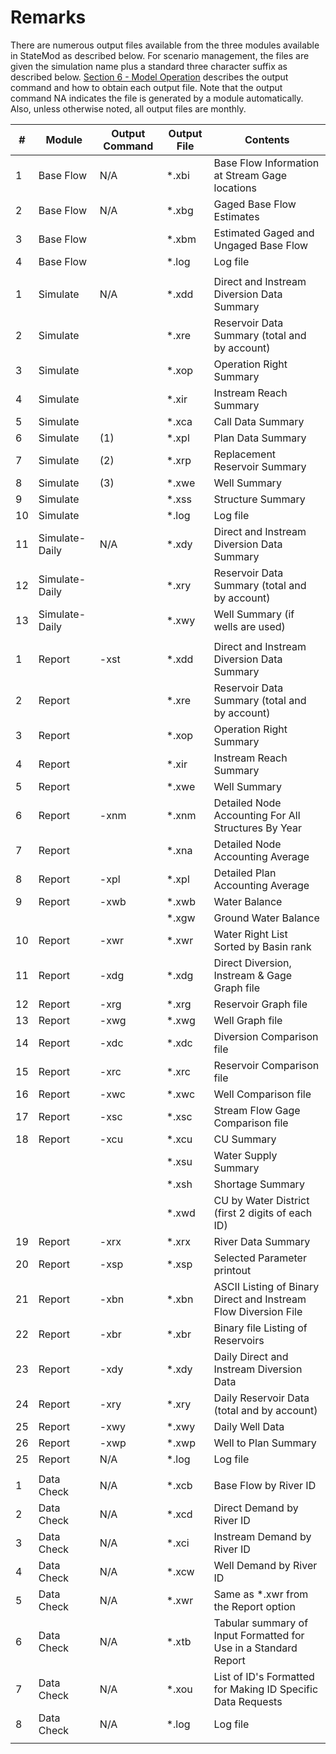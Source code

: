 # Remarks #

There are numerous output files available from the three modules available in StateMod as described below. For 
scenario management, the files are given the simulation name plus a standard three character suffix as described 
below. [Section 6 - Model Operation](../ModelOperation/6.md) describes the output command and how to obtain each output file. Note that the 
output command NA indicates the file is generated by a module automatically. Also, unless otherwise noted, all output 
files are monthly. 

| #  		| Module    			| Output Command		| Output File   	| Contents |
| --------- | --------------------  | --------------------  | ----------------- | ------------------- |
| 1  		| Base Flow     		| N/A     				| *.xbi   			| Base Flow Information at Stream Gage locations                                      
| 2  		| Base Flow     		| N/A     				| *.xbg   			| Gaged Base Flow Estimates 
| 3  		| Base Flow     		|        				| *.xbm   			| Estimated Gaged and Ungaged Base Flow
| 4  		| Base Flow     		|        				| *.log   			| Log file  
| 	 		| 						| 						| 					| 														
| 1  		| Simulate      		| N/A     				| *.xdd   			| Direct and Instream Diversion Data Summary             
| 2  		| Simulate      		|        				| *.xre   			| Reservoir Data Summary (total and by account)
| 3  		| Simulate      		|        				| *.xop   			| Operation Right Summary    
| 4  		| Simulate      		|        				| *.xir   			| Instream Reach Summary        
| 5  		| Simulate      		|        				| *.xca   			| Call Data Summary        
| 6  		| Simulate      		| (1)    				| *.xpl   			| Plan Data Summary        
| 7  		| Simulate      		| (2)    				| *.xrp   			| Replacement Reservoir Summary
| 8  		| Simulate      		| (3)    				| *.xwe   			| Well Summary          
| 9  		| Simulate      		|        				| *.xss   			| Structure Summary 
| 10 		| Simulate      		|        				| *.log   			| Log file       		
| 11 		| Simulate-Daily		| N/A   				| *.xdy   			| Direct and Instream Diversion Data Summary
| 12 		| Simulate-Daily		|        				| *.xry   			| Reservoir Data Summary (total and by account)
| 13 		| Simulate-Daily		|        				| *.xwy   			| Well Summary (if wells are used)
| 			| 					    |     					|            	 	|     
| 1  		| Report        		| -xst   				| *.xdd   			| Direct and Instream Diversion Data Summary             
| 2  		| Report        		|        				| *.xre   			| Reservoir Data Summary (total and by account)          
| 3  		| Report        		|        				| *.xop   			| Operation Right Summary      
| 4  		| Report        		|        				| *.xir   			| Instream Reach Summary 
| 5  		| Report        		|        				| *.xwe   			| Well Summary       
| 6  		| Report        		| -xnm   				| *.xnm   			| Detailed Node Accounting For All Structures By Year
| 7  		| Report        		|        				| *.xna   			| Detailed Node Accounting Average
| 8  		| Report        		| -xpl   				| *.xpl   			| Detailed Plan Accounting Average 
| 9  		| Report        		| -xwb   				| *.xwb   			| Water Balance  
| 			| 						| 						| *.xgw   			| Ground Water Balance 
| 10 		| Report        		| -xwr   				| *.xwr   			| Water Right List Sorted by Basin rank		
| 11 		| Report        		| -xdg   				| *.xdg   			| Direct Diversion, Instream & Gage Graph file
| 12 		| Report        		| -xrg   				| *.xrg   			| Reservoir Graph file 
| 13 		| Report        		| -xwg   				| *.xwg   			| Well Graph file		
| 14 		| Report        		| -xdc   				| *.xdc   			| Diversion Comparison file
| 15 		| Report        		| -xrc   				| *.xrc   			| Reservoir Comparison file   
| 16 		| Report        		| -xwc   				| *.xwc   			| Well Comparison file
| 17 		| Report        		| -xsc   				| *.xsc   			| Stream Flow Gage Comparison file 
| 18 		| Report        		| -xcu   				| *.xcu   			| CU Summary
| 			| 						| 						| *.xsu   			| Water Supply Summary
| 			| 						| 						| *.xsh   			| Shortage Summary
| 			| 						| 						| *.xwd   			| CU by Water District (first 2 digits of each ID)
| 19 		| Report        		| -xrx   				| *.xrx   			| River Data Summary    
| 20 		| Report        		| -xsp   				| *.xsp   			| Selected Parameter printout
| 21 		| Report        		| -xbn   				| *.xbn   			| ASCII Listing of Binary Direct and Instream Flow Diversion File
| 22 		| Report        		| -xbr   				| *.xbr   			| Binary file Listing of Reservoirs	
| 23 		| Report        		| -xdy   				| *.xdy   			| Daily Direct and Instream Diversion Data
| 24 		| Report        		| -xry   				| *.xry   			| Daily Reservoir Data (total and by account)
| 25 		| Report        		| -xwy   				| *.xwy   			| Daily Well Data 		
| 26 		| Report        		| -xwp   				| *.xwp   			| Well to Plan Summary			
| 25 		| Report        		| N/A   				| *.log   			| Log file    
| 			| 						| 						| 					| 					
| 1  		| Data Check    		| N/A     				| *.xcb   			| Base Flow by River ID  
| 2  		| Data Check    		| N/A     				| *.xcd   			| Direct Demand by River ID 
| 3  		| Data Check    		| N/A     				| *.xci   			| Instream Demand by River ID
| 4  		| Data Check    		| N/A     				| *.xcw   			| Well Demand by River ID
| 5  		| Data Check    		| N/A     				| *.xwr   			| Same as \*.xwr from the Report option 
| 6  		| Data Check    		| N/A     				| *.xtb   			| Tabular summary of Input Formatted for Use in a Standard Report
| 7  		| Data Check    		| N/A     				| *.xou   			| List of ID's Formatted for Making ID Specific Data Requests
| 8  		| Data Check    		| N/A     				| *.log   			| Log file      
		|                             
